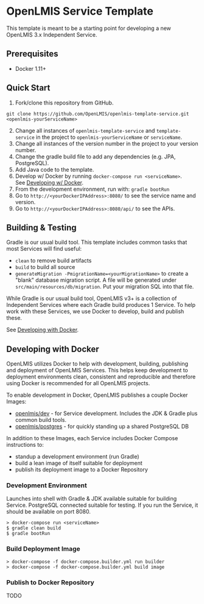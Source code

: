 # OpenLMIS Service Template
This template is meant to be a starting point for developing a new 
OpenLMIS 3.x Independent Service.

## Prerequisites
* Docker 1.11+

## Quick Start

1. Fork/clone this repository from GitHub.

 ```shell
 git clone https://github.com/OpenLMIS/openlmis-template-service.git 
 <openlmis-yourServiceName>
 ```
2. Change all instances of `openlmis-template-service` and 
`template-service` in the project to `openlmis-yourServiceName` or 
`serviceName`.
3. Change all instances of the version number in the project to your 
version number.
4. Change the gradle build file to add any dependencies 
(e.g. JPA, PostgreSQL).
5. Add Java code to the template.
6. Develop w/ Docker by running `docker-compose run <serviceName>`.  
See [Developing w/ Docker](#devdocker).
7. From the development environment, run with: `gradle bootRun`
8. Go to `http://<yourDockerIPAddress>:8080/` to see the service name 
and version.
9. Go to `http://<yourDockerIPAddress>:8080/api/` to see the APIs.


## Building & Testing

Gradle is our usual build tool.  This template includes common tasks 
that most Services will find useful:

- `clean` to remove build artifacts
- `build` to build all source
- `generateMigration -PmigrationName=<yourMigrationName>` to create a 
"blank" database migration script. A file 
will be generated under `src/main/resources/db/migration`. Put your 
migration SQL into that file.

While Gradle is our usual build tool, OpenLMIS v3+ is a collection of 
Independent Services where each Gradle build produces 1 Service. 
To help work with these Services, we use Docker to develop, build and 
publish these.

See [Developing with Docker](#devdocker). 

## <a name="devdocker"></a> Developing with Docker

OpenLMIS utilizes Docker to help with development, building, publishing
and deployment of OpenLMIS Services. This helps keep development to 
deployment environments clean, consistent and reproducible and 
therefore using Docker is recommended for all OpenLMIS projects.

To enable development in Docker, OpenLMIS publishes a couple Docker 
Images:

- [openlmis/dev](https://hub.docker.com/r/openlmis/dev/) - for Service 
development.  Includes the JDK & Gradle plus common build tools.
- [openlmis/postgres](https://hub.docker.com/r/openlmis/postgres/) - for 
quickly standing up a shared PostgreSQL DB

In addition to these Images, each Service includes Docker Compose 
instructions to:

- standup a development environment (run Gradle)
- build a lean image of itself suitable for deployment
- publish its deployment image to a Docker Repository

### Development Environment
Launches into shell with Gradle & JDK available suitable for building 
Service.  PostgreSQL connected suitable for testing. If you run the 
Service, it should be available on port 8080.

```shell
> docker-compose run <serviceName>
$ gradle clean build
$ gradle bootRun
```

### Build Deployment Image
```shell
> docker-compose -f docker-compose.builder.yml run builder
> docker-compose -f docker-compose.builder.yml build image
```

### Publish to Docker Repository
TODO
